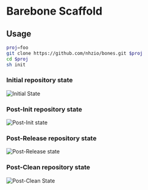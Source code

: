 Barebone Scaffold
===

Usage
---

```sh
proj=foo
git clone https://github.com/nhzio/bones.git $proj
cd $proj
sh init
```

### Initial repository state
![Initial State](http://yuml.me/diagram/plain/class/[Scaffold]-[Workflow|init;release;clean;],[Workflow]-[Templates|base;development;])

### Post-Init repository state
![Post-Init state](http://yuml.me/diagram/plain;dir:LR/class/[Scaffold]-[Workflow|init;release;clean],[Workflow]-[Templates|base;development;{bg:orange}],[Scaffold]-[Base|.gitattributes;{bg:green}],[Scaffold]-[Development|.gitattributes;{bg:green}],[Templates]->[Development],[Templates]->[Base])

### Post-Release repository state
![Post-Release state](http://yuml.me/diagram/plain;dir:LR/class/[Scaffold]-[Workflow|init;release;clean],[Workflow]-[Templates|base;development],[Scaffold]-[Base|.gitattributes;{bg:orange}],[Scaffold]-[Development|.gitattributes;{bg:orange}],[Scaffold]-[Release{bg:green}],[Release]<-[Development],[Release]<-[Base])

### Post-Clean repository state
![Post-Clean State](http://yuml.me/diagram/plain/class/[Scaffold]-[Workflow|init;release;clean;],[Workflow]-[Templates|base;development;])
